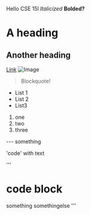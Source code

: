 Hello CSE 15l
*Italicized*
**Bolded?**
# A heading
## Another heading
[Link](http://a.com)
![Image](http://urla.png)
> Blockquote!

* List 1
* List 2
* List3

1. one
2. two
3. three

--- something

'code' with text

'''
# code block
something
somethingelse
'''
